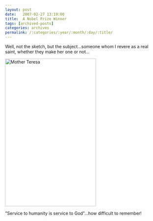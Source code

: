 ```yaml
---
layout: post
date:	2007-02-27 13:19:00
title:  A Nobel Prize Winner
tags: [archived-posts]
categories: archives
permalink: /:categories/:year/:month/:day/:title/
---
```

Well, not the sketch, but the subject...someone whom I revere as a real saint, whether they make her one or not...



<a href="http://www.flickr.com/photos/35949311@N00/404388960/" title="Photo Sharing"><img src="http://farm1.static.flickr.com/185/404388960_18c79c0c23.jpg" width="296" height="480" alt="Mother Teresa" /></a>


"Service to humanity is service to God"...how difficult to remember!
